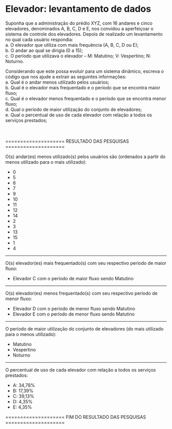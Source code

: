 # Elevador: levantamento de dados

Suponha que a administração do prédio XYZ, com 16 andares e cinco elevadores, denominados A, B, C, D e E, nos convidou a aperfeiçoar o sistema de controle dos elevadores. Depois de realizado um levantamento no qual cada usuário respondia:
<br /> a. O elevador que utiliza com mais frequência (A, B, C, D ou E);
<br /> b. O andar ao qual se dirigia (0 a 15);
<br /> c. O período que utilizava o elevador – M: Matutino; V: Vespertino; N: Noturno.

Considerando que este possa evoluir para um sistema dinâmico, escreva o código que nos ajude a extrair as seguintes informações:
<br /> a. Qual é o andar menos utilizado pelos usuários;
<br /> b. Qual é o elevador mais frequentado e o período que se encontra maior fluxo;
<br /> c. Qual é o elevador menos frequentado e o período que se encontra menor fluxo;
<br /> d. Qual o período de maior utilização do conjunto de elevadores;
<br /> e. Qual o percentual de uso de cada elevador com relação a todos os serviços prestados;
<br /> <br /> <br /> 

==================== RESULTADO DAS PESQUISAS ====================

O(s) andar(es) menos utilizado(s) pelos usuários são (ordenados a partir do menos utilizado para o mais utilizado):
- 0
- 5
- 6
- 7
- 9
- 10
- 11
- 12
- 14
- 2
- 3
- 13
- 15
- 1
- 4

------------------------------------
O(s) elevador(es) mais frequentado(s) com seu respectivo período de maior fluxo:
- Elevador C com o período de maior fluxo sendo Matutino

------------------------------------
O(s) elevador(es) menos frequentado(s) com seu respectivo período de menor fluxo:
- Elevador D com o período de menor fluxo sendo Matutino
- Elevador E com o período de menor fluxo sendo Matutino

------------------------------------
O período de maior utilização do conjunto de elevadores (do mais utilizado para o menos utilizado):
- Matutino
- Vespertino
- Noturno

------------------------------------
O percentual de uso de cada elevador com relação a todos os serviços prestados:
 - A: 34,78%
 - B: 17,39%
 - C: 39,13%
 - D: 4,35%
 - E: 4,35%

==================== FIM DO RESULTADO DAS PESQUISAS ====================
